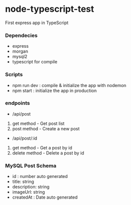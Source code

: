 # node-typescript-test
First express app in TypeScript
### Dependecies
* express
* morgan
* mysql2
* typescript for compile

### Scripts
* npm run dev : compile & initialize the app with nodemon
* npm start : initialize the app in production

### endpoints
* /api/post
 1. get method - Get post list
 2. post method - Create a new post
* /api/post/:id
 1. get method - Get a post by id
 2. delete method - Delete a post by id

### MySQL Post Schema
  * id : number auto generated
  * title: string
  * description: string
  * imageUrl: string
  * createdAt : Date auto generated
